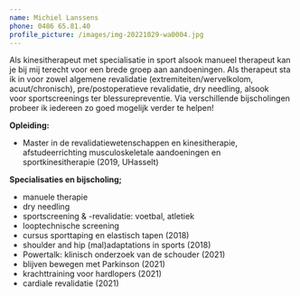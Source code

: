 ```yaml
---
name: Michiel Lanssens
phone: 0486 65.81.40
profile_picture: /images/img-20221029-wa0004.jpg
---
```

Als kinesitherapeut met specialisatie in sport alsook manueel therapeut kan je bij mij terecht voor een brede groep aan aandoeningen. Als therapeut sta ik in voor zowel algemene revalidatie (extremiteiten/wervelkolom, acuut/chronisch), pre/postoperatieve revalidatie, dry needling, alsook voor sportscreenings ter blessurepreventie. Via verschillende bijscholingen probeer ik iedereen zo goed mogelijk verder te helpen!

**O﻿pleiding:**

* Master in de revalidatiewetenschappen en kinesitherapie, afstudeerrichting musculoskeletale aandoeningen en sportkinesitherapie (2019, UHasselt)

**Specialisaties en bijscholing;**

* manuele therapie
* dry needling
* sportscreening & -revalidatie: voetbal, atletiek
* looptechnische screening
* c﻿ursus sporttaping en elastisch tapen (2018)
* shoulder and hip (mal)adaptations in sports (2018)
* P﻿owertalk: klinisch onderzoek van de schouder (2021)
* b﻿lijven bewegen met Parkinson (2021)
* k﻿rachttraining voor hardlopers (2021)
* c﻿ardiale revalidatie (2021)